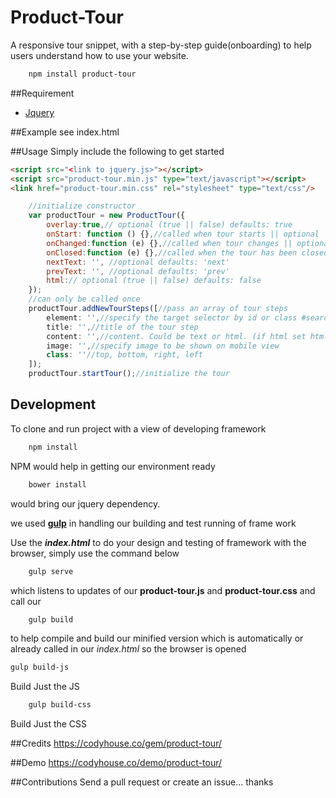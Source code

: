 # Product-Tour
A responsive tour snippet, with a step-by-step guide(onboarding) to help users understand how to use your website.

```bash
	npm install product-tour
```

##Requirement
- [Jquery](https://jquery.com/)

##Example
see index.html

##Usage
Simply include the following to get started
```html
<script src="<link to jquery.js>"></script>
<script src="product-tour.min.js" type="text/javascript"></script>
<link href="product-tour.min.css" rel="stylesheet" type="text/css"/>
```

```javascript
	//initialize constructor
	var productTour = new ProductTour({ 
		overlay:true,// optional (true || false) defaults: true
		onStart: function () {},//called when tour starts || optional
		onChanged:function (e) {},//called when tour changes || optional 
		onClosed:function (e) {},//called when the tour has been closed || optional
		nextText: '', //optional defaults: 'next'
		prevText: '', //optional defaults: 'prev'
		html:// optional (true || false) defaults: false
	});
	//can only be called once
	productTour.addNewTourSteps([//pass an array of tour steps
		element: '',//specify the target selector by id or class #search or .header (defaults: body)
		title: '',//title of the tour step
		content: '',//content. Could be text or html. (if html set html attribute above to be true)
		image: '',//specify image to be shown on mobile view
		class: ''//top, bottom, right, left
	]); 
	productTour.startTour();//initialize the tour
```

## Development
To clone and run project with a view of developing framework
```bash
	npm install
```
NPM would help in getting our environment ready
```bash
	bower install
```
would bring our jquery dependency.

we used [**gulp**](http://gulpjs.com) in handling our building and test running of frame work

Use the _**index.html**_ to do your design and testing of framework with the browser, simply use the command below
```bash
	gulp serve
```
which listens to updates of our **product-tour.js** and **product-tour.css** and call our 
```bash
	gulp build
```
to help compile and build our minified version which is automatically or already called in our _index.html_ so the browser is opened
```bash
gulp build-js
```
Build Just the JS

```bash
	gulp build-css
```
Build Just the CSS

##Credits
https://codyhouse.co/gem/product-tour/

##Demo
https://codyhouse.co/demo/product-tour/

##Contributions
Send a pull request or create an issue... thanks
